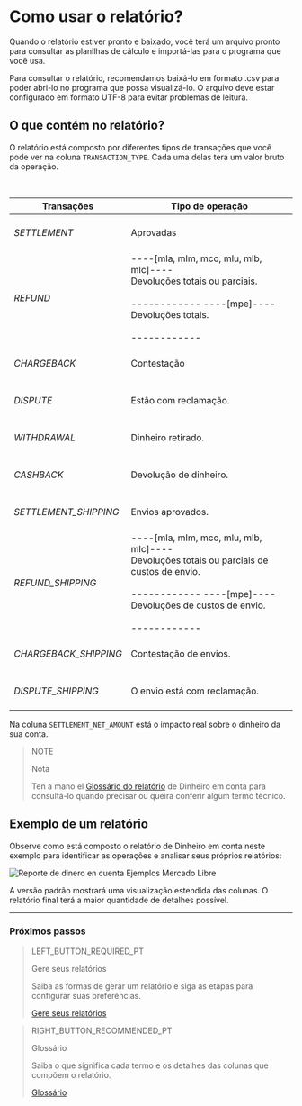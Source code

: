 
# Como usar o relatório?

Quando o relatório estiver pronto e baixado, você terá um arquivo pronto para consultar as planilhas de cálculo e importá-las para o programa que você usa.

Para consultar o relatório, recomendamos baixá-lo em formato .csv para poder abri-lo no programa que possa visualizá-lo. O arquivo deve estar configurado em formato UTF-8 para evitar problemas de leitura. 

## O que contém no relatório?

O relatório está composto por diferentes tipos de transações que você pode ver na coluna `TRANSACTION_TYPE`. Cada uma delas terá um valor bruto da operação.

<br/>

| Transações | Tipo de operação |
| --- | --- |
| *SETTLEMENT* |<br/> Aprovadas<br/><br/>|
| *REFUND* | ----[mla, mlm, mco, mlu, mlb, mlc]---- <br/> Devoluções totais ou parciais.<br/><br/> ------------ ----[mpe]---- <br/> Devoluções totais.<br/><br/> ------------ |
| *CHARGEBACK* | <br/>Contestação<br/><br/> |
| *DISPUTE* |<br/> Estão com reclamação.<br/><br/>|
| *WITHDRAWAL* | <br/>Dinheiro retirado.<br/><br/>|
| *CASHBACK* | <br/> Devolução de dinheiro.<br/><br/> |
| *SETTLEMENT_SHIPPING* | <br/> Envios aprovados.<br/><br/> |
| *REFUND_SHIPPING* | ----[mla, mlm, mco, mlu, mlb, mlc]---- <br/> Devoluções totais ou parciais de custos de envio.<br/><br/> ------------ ----[mpe]---- <br/> Devoluções de custos de envio.<br/><br/> ------------|
| *CHARGEBACK_SHIPPING* | <br/> Contestação de envios.<br/><br/> |
| *DISPUTE_SHIPPING* | <br/> O envio está com reclamação.<br/><br/> |


Na coluna `SETTLEMENT_NET_AMOUNT` está o impacto real sobre o dinheiro da sua conta.

> NOTE
>
> Nota
>
> Ten a mano el [Glossário do relatório](https://www.mercadopago[FAKER][URL][DOMAIN]/developers/pt/guides/manage-account/reports/account-money/glossary) de Dinheiro em conta para consultá-lo quando precisar ou queira conferir algum termo técnico.

## Exemplo de um relatório

Observe como está composto o relatório de Dinheiro em conta neste exemplo para identificar as operações e analisar seus próprios relatórios:

![Reporte de dinero en cuenta Ejemplos Mercado Libre](/images/manage-account/reports/example-settlement-pt.png)

A versão padrão mostrará uma visualização estendida das colunas. O relatório final terá a maior quantidade de detalhes possível.

<hr/>

### Próximos passos

> LEFT_BUTTON_REQUIRED_PT
>
> Gere seus relatórios
>
> Saiba as formas de gerar um relatório e siga as etapas para configurar suas preferências.
>
> [Gere seus relatórios](https://www.mercadopago[FAKER][URL][DOMAIN]/developers/pt/guides/manage-account/reports/account-money/generate)

> RIGHT_BUTTON_RECOMMENDED_PT
>
> Glossário
>
> Saiba o que significa cada termo e os detalhes das colunas que compõem o relatório.
>
> [Glossário](https://www.mercadopago[FAKER][URL][DOMAIN]/developers/pt/guides/manage-account/reports/account-money/glossary)
